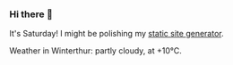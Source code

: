 ### Hi there :wave:

It's Saturday! I might be polishing my [static site generator](https://github.com/bewuethr/pandoc-bash-blog).

Weather in Winterthur: partly cloudy, at +10°C.
